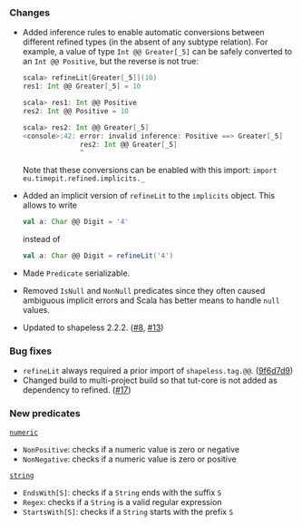 ### Changes

* Added inference rules to enable automatic conversions between different
  refined types (in the absent of any subtype relation). For example, a value
  of type `Int @@ Greater[_5]` can be safely converted to an `Int @@ Positive`,
  but the reverse is not true:

  ```scala
  scala> refineLit[Greater[_5]](10)
  res1: Int @@ Greater[_5] = 10

  scala> res1: Int @@ Positive
  res2: Int @@ Positive = 10

  scala> res2: Int @@ Greater[_5]
  <console>:42: error: invalid inference: Positive ==> Greater[_5]
                res2: Int @@ Greater[_5]
                ^
  ```
  Note that these conversions can be enabled with this import:
  `import eu.timepit.refined.implicits._`
* Added an implicit version of `refineLit` to the `implicits` object.
  This allows to write

  ```scala
  val a: Char @@ Digit = '4'
  ```
  instead of
  ```scala
  val a: Char @@ Digit = refineLit('4')
  ```
* Made `Predicate` serializable.
* Removed `IsNull` and `NonNull` predicates since they often caused ambiguous
  implicit errors and Scala has better means to handle `null` values.
* Updated to shapeless 2.2.2. ([#8], [#13])

### Bug fixes

* `refineLit` always required a prior import of `shapeless.tag.@@`. ([9f6d7d9])
* Changed build to multi-project build so that tut-core is not added as
  dependency to refined. ([#17])

### New predicates

[`numeric`](https://github.com/fthomas/refined/blob/v0.1.0/src/main/scala/eu/timepit/refined/numeric.scala)

* `NonPositive`: checks if a numeric value is zero or negative
* `NonNegative`: checks if a numeric value is zero or positive

[`string`](https://github.com/fthomas/refined/blob/v0.1.0/src/main/scala/eu/timepit/refined/string.scala)

* `EndsWith[S]`: checks if a `String` ends with the suffix `S`
* `Regex`: checks if a `String` is a valid regular expression
* `StartsWith[S]`: checks if a `String` starts with the prefix `S`

[#8]: https://github.com/fthomas/refined/issues/8
[#13]: https://github.com/fthomas/refined/issues/13
[#17]: https://github.com/fthomas/refined/issues/17
[9f6d7d9]: https://github.com/fthomas/refined/commit/9f6d7d9ba22d20eee0a2fe2f721cde30fb4f94f9
